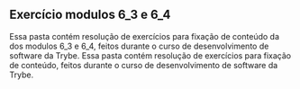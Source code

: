 Exercício modulos 6_3 e 6_4
----------------------		


Essa pasta contém resolução de exercícios para fixação de conteúdo da dos modulos 6_3 e 6_4, feitos durante o curso de desenvolvimento de software da Trybe.	Essa pasta contém resolução de exercícios para fixação de conteúdo, feitos durante o curso de desenvolvimento de software da Trybe.